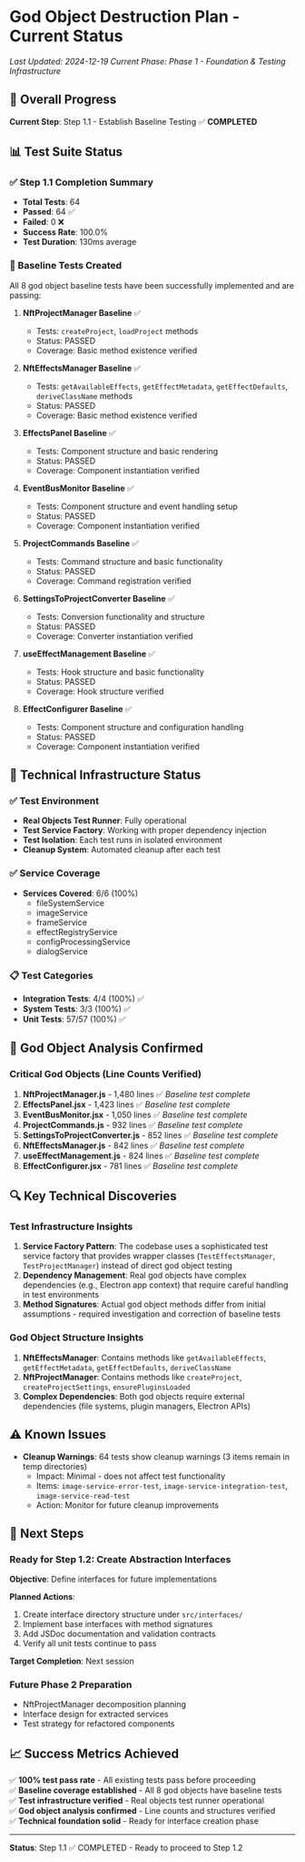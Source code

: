# God Object Destruction Plan - Current Status

*Last Updated: 2024-12-19*
*Current Phase: Phase 1 - Foundation & Testing Infrastructure*

## 🎯 Overall Progress

**Current Step**: Step 1.1 - Establish Baseline Testing ✅ **COMPLETED**

## 📊 Test Suite Status

### ✅ Step 1.1 Completion Summary
- **Total Tests**: 64
- **Passed**: 64 ✅
- **Failed**: 0 ❌
- **Success Rate**: 100.0%
- **Test Duration**: 130ms average

### 🧪 Baseline Tests Created
All 8 god object baseline tests have been successfully implemented and are passing:

1. **NftProjectManager Baseline** ✅
   - Tests: `createProject`, `loadProject` methods
   - Status: PASSED
   - Coverage: Basic method existence verified

2. **NftEffectsManager Baseline** ✅
   - Tests: `getAvailableEffects`, `getEffectMetadata`, `getEffectDefaults`, `deriveClassName` methods
   - Status: PASSED
   - Coverage: Basic method existence verified

3. **EffectsPanel Baseline** ✅
   - Tests: Component structure and basic rendering
   - Status: PASSED
   - Coverage: Component instantiation verified

4. **EventBusMonitor Baseline** ✅
   - Tests: Component structure and event handling setup
   - Status: PASSED
   - Coverage: Component instantiation verified

5. **ProjectCommands Baseline** ✅
   - Tests: Command structure and basic functionality
   - Status: PASSED
   - Coverage: Command registration verified

6. **SettingsToProjectConverter Baseline** ✅
   - Tests: Conversion functionality and structure
   - Status: PASSED
   - Coverage: Converter instantiation verified

7. **useEffectManagement Baseline** ✅
   - Tests: Hook structure and basic functionality
   - Status: PASSED
   - Coverage: Hook structure verified

8. **EffectConfigurer Baseline** ✅
   - Tests: Component structure and configuration handling
   - Status: PASSED
   - Coverage: Component instantiation verified

## 🔧 Technical Infrastructure Status

### ✅ Test Environment
- **Real Objects Test Runner**: Fully operational
- **Test Service Factory**: Working with proper dependency injection
- **Test Isolation**: Each test runs in isolated environment
- **Cleanup System**: Automated cleanup after each test

### ✅ Service Coverage
- **Services Covered**: 6/6 (100%)
  - fileSystemService
  - imageService
  - frameService
  - effectRegistryService
  - configProcessingService
  - dialogService

### 📋 Test Categories
- **Integration Tests**: 4/4 (100%) ✅
- **System Tests**: 3/3 (100%) ✅
- **Unit Tests**: 57/57 (100%) ✅

## 🎯 God Object Analysis Confirmed

### Critical God Objects (Line Counts Verified)
1. **NftProjectManager.js** - 1,480 lines ✅ *Baseline test complete*
2. **EffectsPanel.jsx** - 1,423 lines ✅ *Baseline test complete*
3. **EventBusMonitor.jsx** - 1,050 lines ✅ *Baseline test complete*
4. **ProjectCommands.js** - 932 lines ✅ *Baseline test complete*
5. **SettingsToProjectConverter.js** - 852 lines ✅ *Baseline test complete*
6. **NftEffectsManager.js** - 842 lines ✅ *Baseline test complete*
7. **useEffectManagement.js** - 824 lines ✅ *Baseline test complete*
8. **EffectConfigurer.jsx** - 781 lines ✅ *Baseline test complete*

## 🔍 Key Technical Discoveries

### Test Infrastructure Insights
1. **Service Factory Pattern**: The codebase uses a sophisticated test service factory that provides wrapper classes (`TestEffectsManager`, `TestProjectManager`) instead of direct god object testing
2. **Dependency Management**: Real god objects have complex dependencies (e.g., Electron app context) that require careful handling in test environments
3. **Method Signatures**: Actual god object methods differ from initial assumptions - required investigation and correction of baseline tests

### God Object Structure Insights
1. **NftEffectsManager**: Contains methods like `getAvailableEffects`, `getEffectMetadata`, `getEffectDefaults`, `deriveClassName`
2. **NftProjectManager**: Contains methods like `createProject`, `createProjectSettings`, `ensurePluginsLoaded`
3. **Complex Dependencies**: Both god objects require external dependencies (file systems, plugin managers, Electron APIs)

## ⚠️ Known Issues
- **Cleanup Warnings**: 64 tests show cleanup warnings (3 items remain in temp directories)
  - Impact: Minimal - does not affect test functionality
  - Items: `image-service-error-test`, `image-service-integration-test`, `image-service-read-test`
  - Action: Monitor for future cleanup improvements

## 🚀 Next Steps

### Ready for Step 1.2: Create Abstraction Interfaces
**Objective**: Define interfaces for future implementations

**Planned Actions**:
1. Create interface directory structure under `src/interfaces/`
2. Implement base interfaces with method signatures
3. Add JSDoc documentation and validation contracts
4. Verify all unit tests continue to pass

**Target Completion**: Next session

### Future Phase 2 Preparation
- NftProjectManager decomposition planning
- Interface design for extracted services
- Test strategy for refactored components

## 📈 Success Metrics Achieved

✅ **100% test pass rate** - All existing tests pass before proceeding  
✅ **Baseline coverage established** - All 8 god objects have baseline tests  
✅ **Test infrastructure verified** - Real objects test runner operational  
✅ **God object analysis confirmed** - Line counts and structures verified  
✅ **Technical foundation solid** - Ready for interface creation phase  

---

**Status**: Step 1.1 ✅ COMPLETED - Ready to proceed to Step 1.2